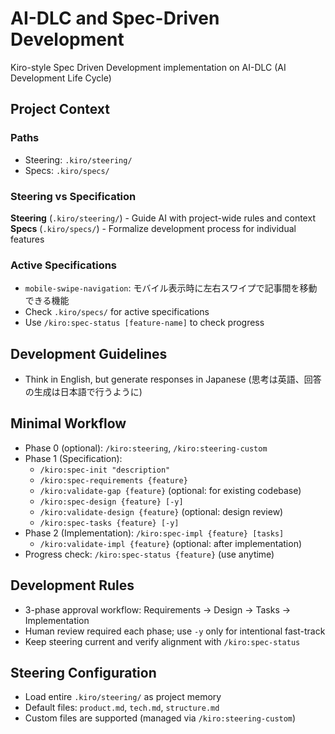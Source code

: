 # AI-DLC and Spec-Driven Development

Kiro-style Spec Driven Development implementation on AI-DLC (AI Development Life Cycle)

## Project Context

### Paths
- Steering: `.kiro/steering/`
- Specs: `.kiro/specs/`

### Steering vs Specification

**Steering** (`.kiro/steering/`) - Guide AI with project-wide rules and context
**Specs** (`.kiro/specs/`) - Formalize development process for individual features

### Active Specifications
- `mobile-swipe-navigation`: モバイル表示時に左右スワイプで記事間を移動できる機能
- Check `.kiro/specs/` for active specifications
- Use `/kiro:spec-status [feature-name]` to check progress

## Development Guidelines
- Think in English, but generate responses in Japanese (思考は英語、回答の生成は日本語で行うように)

## Minimal Workflow
- Phase 0 (optional): `/kiro:steering`, `/kiro:steering-custom`
- Phase 1 (Specification):
  - `/kiro:spec-init "description"`
  - `/kiro:spec-requirements {feature}`
  - `/kiro:validate-gap {feature}` (optional: for existing codebase)
  - `/kiro:spec-design {feature} [-y]`
  - `/kiro:validate-design {feature}` (optional: design review)
  - `/kiro:spec-tasks {feature} [-y]`
- Phase 2 (Implementation): `/kiro:spec-impl {feature} [tasks]`
  - `/kiro:validate-impl {feature}` (optional: after implementation)
- Progress check: `/kiro:spec-status {feature}` (use anytime)

## Development Rules
- 3-phase approval workflow: Requirements → Design → Tasks → Implementation
- Human review required each phase; use `-y` only for intentional fast-track
- Keep steering current and verify alignment with `/kiro:spec-status`

## Steering Configuration
- Load entire `.kiro/steering/` as project memory
- Default files: `product.md`, `tech.md`, `structure.md`
- Custom files are supported (managed via `/kiro:steering-custom`)

